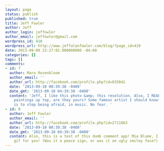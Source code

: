 ```yaml
---
layout: page
status: publish
published: true
title: Jeff Fowler
author: Jeff
author_login: jeffowler
author_email: jeffowler@gmail.com
wordpress_id: 410
wordpress_url: http://www.jeffalanfowler.com/blog/?page_id=410
date: 2013-09-09 22:27:02.000000000 -04:00
categories: []
tags: []
comments:
- id: 7
  author: Mara Rosenbloom
  author_email: ''
  author_url: http://facebook.com/profile.php?id=835042
  date: '2013-09-10 00:39:38 -0400'
  date_gmt: '2013-09-10 04:39:38 -0400'
  content: 'Jeff, I like this photo &amp; this resolution. Also, I REALLY like the
    paintings up top, are they yours? Some famous artist I should know? My resolution
    is to stop being afraid, in music. No fear. '
- id: 8
  author: Jeff Fowler
  author_email: ''
  author_url: http://facebook.com/profile.php?id=2711863
  date: '2013-09-10 00:39:38 -0400'
  date_gmt: '2013-09-10 04:39:38 -0400'
  content: Also, this is a test of this dumb comment app! Mia Blume, I found that
    gif for you! (Was it a peace sign, or was it an ugly smiley face?)...
---
```


